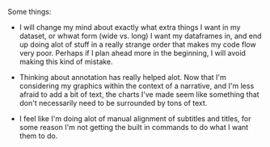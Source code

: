 Some things:

- I will change my mind about exactly what extra things I want in my dataset, or whwat form (wide vs. long) I want my dataframes in, and end up doing alot of stuff in a really strange order that makes my code flow very poor. Perhaps if I plan ahead more in the beginning, I will avoid making this kind of mistake.

- Thinking about annotation has really helped alot. Now that I'm considering my graphics within the context of a narrative, and I'm less afraid to add a bit of text, the charts I've made seem like something that don't necessarily need to be surrounded by tons of text.

- I feel like I'm doing alot of manual alignment of subtitles and titles, for some reason I'm not getting the built in commands to do what I want them to do.

